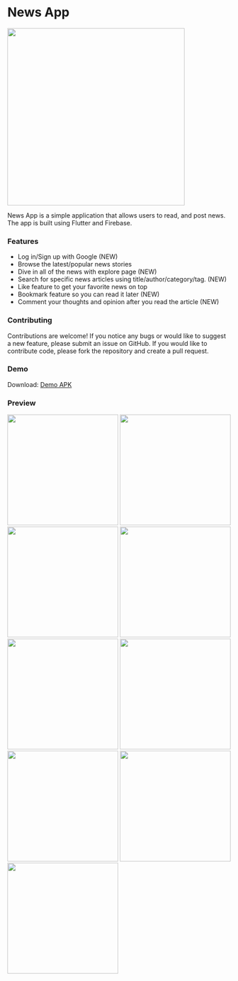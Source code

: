 # News App
<img src="https://github.com/naim114/triviazilla/blob/master/demo/logo_main.png" href="https://github.com/naim114/triviazilla" width="400" >

News App is a simple application that allows users to read, and post news. The app is built using Flutter and Firebase.

### Features
- Log in/Sign up with Google (NEW)
- Browse the latest/popular news stories
- Dive in all of the news with explore page (NEW)
- Search for specific news articles using title/author/category/tag. (NEW)
- Like feature to get your favorite news on top
- Bookmark feature so you can read it later (NEW)
- Comment your thoughts and opinion after you read the article (NEW)

### Contributing
Contributions are welcome! If you notice any bugs or would like to suggest a new feature, please submit an issue on GitHub. If you would like to contribute code, please fork the repository and create a pull request.

### Demo
Download: [Demo APK](https://firebasestorage.googleapis.com/v0/b/news-app-v2-e2716.appspot.com/o/demo%2F2.0.5.apk?alt=media&token=c96c9da5-67bd-4b07-8aa4-d6c61dcf7e1d)

### Preview
<img src="https://github.com/naim114/triviazilla/blob/master/demo/landing.png" width="250" > <img src="https://github.com/naim114/triviazilla/blob/master/demo/landing_modal.png" width="250" > <img src="https://github.com/naim114/triviazilla/blob/master/demo/login.png" width="250" > <img src="https://github.com/naim114/triviazilla/blob/master/demo/signup.png" width="250" > <img src="https://github.com/naim114/triviazilla/blob/master/demo/home.gif" width="250" > <img src="https://github.com/naim114/triviazilla/blob/master/demo/explore.gif" width="250" > <img src="https://github.com/naim114/triviazilla/blob/master/demo/article.gif" width="250" > <img src="https://github.com/naim114/triviazilla/blob/master/demo/noti.gif" width="250" > <img src="https://github.com/naim114/triviazilla/blob/master/demo/profile.png" width="250" > 
